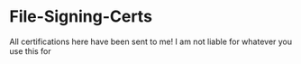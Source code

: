 # File-Signing-Certs
All certifications here have been sent to me! I am not liable for whatever you use this for
